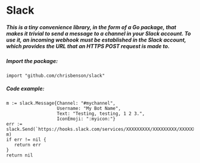 # Slack
##### This is a tiny convenience library, in the form of a Go package, that makes it trivial to send a message to a channel in your Slack account.  To use it, an incoming webhook must be established in the Slack account, which provides the URL that an HTTPS POST request is made to.

##### Import the package:
```import "github.com/chrisbenson/slack"```

##### Code example:
```
m := slack.Message{Channel: "#mychannel",
                   Username: "My Bot Name",
                   Text: "Testing, testing, 1 2 3.",
                   IconEmoji: ":myicon:"}
err := slack.Send(`https://hooks.slack.com/services/XXXXXXXXX/XXXXXXXXX/XXXXXXXXXXXXXXXXXXXXXXXX`, m)
if err != nil {
   return err
}
return nil
```
